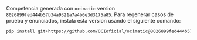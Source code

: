 
Competencia generada con `ocimatic` version `8026899fed444b57b34a9321a7a4b6e3d3175a85`. Para regenerar casos de prueba y enunciados, instala esta version usando el siguiente comando:

```bash
pip install git+https://github.com/OCIoficial/ocimatic@8026899fed444b57b34a9321a7a4b6e3d3175a85
```

